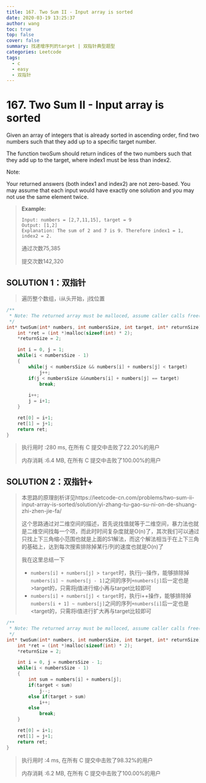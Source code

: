 ```yaml
---
title: 167. Two Sum II - Input array is sorted
date: 2020-03-19 13:25:37
author: wang
toc: true
top: false
cover: false
summary: 找递增序列的target | 双指针典型题型
categories: Leetcode
tags:
  - c
  - easy
  - 双指针
---
```


# 167. Two Sum II - Input array is sorted

Given an array of integers that is already sorted in ascending order, find two numbers such that they add up to a specific target number.

The function twoSum should return indices of the two numbers such that they add up to the target, where index1 must be less than index2.

Note:

Your returned answers (both index1 and index2) are not zero-based.
You may assume that each input would have exactly one solution and you may not use the same element twice.



> **Example:**
>
> ```
> Input: numbers = [2,7,11,15], target = 9
> Output: [1,2]
> Explanation: The sum of 2 and 7 is 9. Therefore index1 = 1, index2 = 2.
>```
> 
> 通过次数75,385
> 
>    提交次数142,320

## SOLUTION 1：双指针

> 遍历整个数组，i从头开始，j找位置

```c
/**
 * Note: The returned array must be malloced, assume caller calls free().
 */
int* twoSum(int* numbers, int numbersSize, int target, int* returnSize){
	int *ret = (int *)malloc(sizeof(int) * 2);
	*returnSize = 2;

	int i = 0, j = 1;
	while(i < numbersSize - 1)
	{
		while(j < numbersSize && numbers[i] + numbers[j] < target)
			j++;
		if(j < numbersSize &&numbers[i] + numbers[j] == target)
			break;
		
		i++;
        j = i+1;
	}

	ret[0] = i+1;
	ret[1] = j+1;
	return ret;
}
```

> 执行用时 :280 ms, 在所有 C 提交中击败了22.20%的用户
>
> 内存消耗 :6.4 MB, 在所有 C 提交中击败了100.00%的用户

## SOLUTION 2：双指针+

> 本思路的原理剖析详见https://leetcode-cn.com/problems/two-sum-ii-input-array-is-sorted/solution/yi-zhang-tu-gao-su-ni-on-de-shuang-zhi-zhen-jie-fa/
>
> 这个思路通过对二维空间的描述，首先说找值就等于二维空间，暴力法也就是二维空间找每一个项，而此时时间复杂度就是O(n)了，其次我们可以通过只找上下三角缩小范围也就是上面的S1解法，而这个解法相当于在上下三角的基础上，达到每次搜索排除掉某行/列的速度也就是O(n)了
>
> 我在这里总结一下
>
> * `numbers[i] + numbers[j] > target`时，执行j--操作，能够排除掉`numbers[i] ~ numbers[j - 1]`之间的序列`+numbers[j]`后一定也是>target的，只需将j值进行缩小再与target比较即可
> * `numbers[i] + numbers[j] < target`时，执行i++操作，能够排除掉`numbers[i + 1] ~ numbers[j]`之间的序列`+numbers[i]`后一定也是<target的，只需将i值进行扩大再与target比较即可

```c
/**
 * Note: The returned array must be malloced, assume caller calls free().
 */
int* twoSum(int* numbers, int numbersSize, int target, int* returnSize){
	int *ret = (int *)malloc(sizeof(int) * 2);
	*returnSize = 2;

	int i = 0, j = numbersSize - 1;
	while(i < numbersSize - 1)
	{
		int sum = numbers[i] + numbers[j];
		if(target < sum)
			j--;
		else if(target > sum)
			i++;
		else
			break;
	}

	ret[0] = i+1;
	ret[1] = j+1;
	return ret;
}
```

> 执行用时 :4 ms, 在所有 C 提交中击败了98.32%的用户
>
> 内存消耗 :6.2 MB, 在所有 C 提交中击败了100.00%的用户